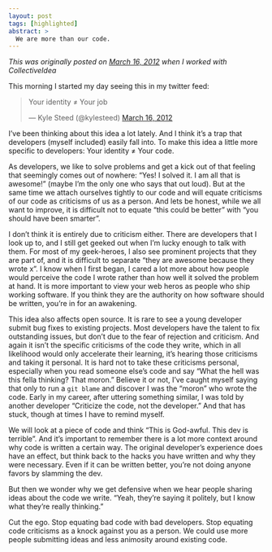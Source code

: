 ```yaml
---
layout: post
tags: [highlighted]
abstract: >
  We are more than our code.
---
```


_This was originally posted on [March 16,
2012](http://collectiveidea.com/blog/archives/2012/03/16/your-identity-your-code/) when I worked with
CollectiveIdea_

This morning I started my day seeing this in my twitter feed:

<blockquote class="twitter-tweet"><p>Your identity ≠ Your job</p>&mdash; Kyle Steed (@kylesteed) <a href="https://twitter.com/kylesteed/status/180651842919858176">March 16, 2012</a></blockquote>
<script async src="//platform.twitter.com/widgets.js" charset="utf-8"></script>

I’ve been thinking about this idea a lot lately. And I think it’s a trap that developers (myself included) easily fall into. To make this idea a little more specific to developers: Your identity ≠ Your code.

As developers, we like to solve problems and get a kick out of that feeling that seemingly comes out of nowhere: “Yes! I solved it. I am all that is awesome!” (maybe I’m the only one who says that out loud). But at the same time we attach ourselves tightly to our code and will equate criticisms of our code as criticisms of us as a person. And lets be honest, while we all want to improve, it is difficult not to equate “this could be better” with “you should have been smarter”.

I don’t think it is entirely due to criticism either. There are developers that I look up to, and I still get geeked out when I’m lucky enough to talk with them. For most of my geek-heroes, I also see prominent projects that they are part of, and it is difficult to separate “they are awesome because they wrote x”. I know when I first began, I cared a lot more about how people would perceive the code I wrote rather than how well it solved the problem at hand. It is more important to view your web heros as people who ship working software. If you think they are the authority on how software should be written, you’re in for an awakening.

This idea also affects open source. It is rare to see a young developer submit bug fixes to existing projects. Most developers have the talent to fix outstanding issues, but don’t due to the fear of rejection and criticism. And again it isn’t the specific criticisms of the code they write, which in all likelihood would only accelerate their learning, it’s hearing those criticisms and taking it personal.
It is hard not to take these criticisms personal, especially when you read someone else’s code and say “What the hell was this fella thinking? That moron.” Believe it or not, I’ve caught myself saying that only to run a `git blame` and discover I was the “moron” who wrote the code. Early in my career, after uttering something similar, I was told by another developer “Criticize the code, not the developer.” And that has stuck, though at times I have to remind myself.

We will look at a piece of code and think “This is God-awful. This dev is terrible”. And it’s important to remember there is a lot more context around why code is written a certain way. The original developer’s experience does have an effect, but think back to the hacks you have written and why they were necessary. Even if it can be written better, you’re not doing anyone favors by slamming the dev.

But then we wonder why we get defensive when we hear people sharing ideas about the code we write. “Yeah, they’re saying it politely, but I know what they’re really thinking.”

Cut the ego. Stop equating bad code with bad developers. Stop equating code criticisms as a knock against you as a person. We could use more people submitting ideas and less animosity around existing code.

